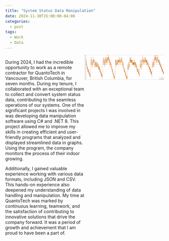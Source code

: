 ```yaml
---
title: "System Status Data Manipulation"
date: 2024-11-30T15:00:00-04:00
categories:
  - post
tags:
  - Work
  - Data
---
```

<div style="display: flex; align-items: column;">
  <div style="flex: 1;">
    <p>During 2024, I had the incredible opportunity to work as a remote contractor for QuantoTech in Vancouver, British Columbia, for seven months. During my tenure, I collaborated with an exceptional team to collect and convert system status data, contributing to the seamless operations of our systems. One of the significant projects I was involved in was developing data manipulation software using C# and .NET 8. This project allowed me to improve my skills in creating efficient and user-friendly programs that analyzed and displayed streamlined data in graphs. Using the program, the company monitors the process of their indoor growing.</p>
    <p>Additionally, I gained valuable experience working with various data formats, including JSON and CSV. This hands-on experience also deepened my understanding of data handling and manipulation. My time at QuantoTech was marked by continuous learning, teamwork, and the satisfaction of contributing to innovative solutions that drive the company forward. It was a period of growth and achievement that I am proud to have been a part of.</p>
  </div>
  <div style="flex: 1; text-align: right;">
    <img src="/assets/images/Graph.png" alt="Indoor Growing">
  </div>
</div>
